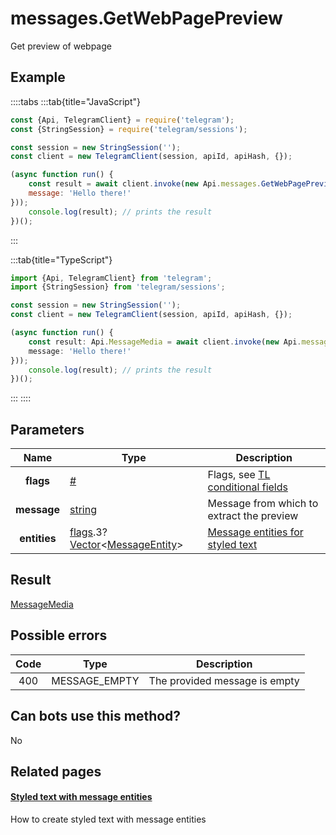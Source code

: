 # messages.GetWebPagePreview

Get preview of webpage



## Example

::::tabs
:::tab{title="JavaScript"}
```js
const {Api, TelegramClient} = require('telegram');
const {StringSession} = require('telegram/sessions');

const session = new StringSession('');
const client = new TelegramClient(session, apiId, apiHash, {});

(async function run() {
    const result = await client.invoke(new Api.messages.GetWebPagePreview({
    message: 'Hello there!'
}));
    console.log(result); // prints the result
})();
```
:::

:::tab{title="TypeScript"}
```ts
import {Api, TelegramClient} from 'telegram';
import {StringSession} from 'telegram/sessions';

const session = new StringSession('');
const client = new TelegramClient(session, apiId, apiHash, {});

(async function run() {
    const result: Api.MessageMedia = await client.invoke(new Api.messages.GetWebPagePreview({
    message: 'Hello there!'
}));
    console.log(result); // prints the result
})();
```
:::
::::



## Parameters

| Name | Type | Description |
| :--: | ---- | ----------- |
| **flags** | [#](https://core.telegram.org/type/%23) | Flags, see [TL conditional fields](https://core.telegram.org/mtproto/TL-combinators#conditional-fields) 
| **message** | [string](https://core.telegram.org/type/string) | Message from which to extract the preview 
| **entities** | [flags](https://core.telegram.org/mtproto/TL-combinators#conditional-fields).3?[Vector](https://core.telegram.org/type/Vector%20t)<[MessageEntity](https://core.telegram.org/type/MessageEntity)> | [Message entities for styled text](https://core.telegram.org/api/entities) 


## Result

[MessageMedia](https://core.telegram.org/type/MessageMedia)



## Possible errors

| Code | Type | Description |
| :--: | ---- | ----------- |
| 400 | MESSAGE\_EMPTY | The provided message is empty 


## Can bots use this method?

No

## Related pages

#### [Styled text with message entities](https://core.telegram.org/api/entities)

How to create styled text with message entities




